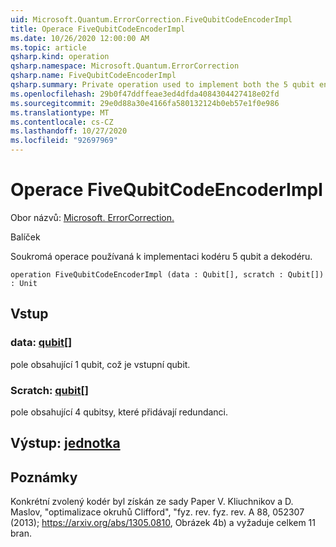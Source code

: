 ```yaml
---
uid: Microsoft.Quantum.ErrorCorrection.FiveQubitCodeEncoderImpl
title: Operace FiveQubitCodeEncoderImpl
ms.date: 10/26/2020 12:00:00 AM
ms.topic: article
qsharp.kind: operation
qsharp.namespace: Microsoft.Quantum.ErrorCorrection
qsharp.name: FiveQubitCodeEncoderImpl
qsharp.summary: Private operation used to implement both the 5 qubit encoder and decoder.
ms.openlocfilehash: 29b0f47ddffeae3ed4dfda4084304427418e02fd
ms.sourcegitcommit: 29e0d88a30e4166fa580132124b0eb57e1f0e986
ms.translationtype: MT
ms.contentlocale: cs-CZ
ms.lasthandoff: 10/27/2020
ms.locfileid: "92697969"
---
```

# <a name="fivequbitcodeencoderimpl-operation"></a>Operace FiveQubitCodeEncoderImpl

Obor názvů: [Microsoft. ErrorCorrection.](xref:Microsoft.Quantum.ErrorCorrection)

Balíček [](https://nuget.org/packages/)


Soukromá operace používaná k implementaci kodéru 5 qubit a dekodéru.

```qsharp
operation FiveQubitCodeEncoderImpl (data : Qubit[], scratch : Qubit[]) : Unit
```


## <a name="input"></a>Vstup

### <a name="data--qubit"></a>data: [qubit](xref:microsoft.quantum.lang-ref.qubit)[]

pole obsahující 1 qubit, což je vstupní qubit.


### <a name="scratch--qubit"></a>Scratch: [qubit](xref:microsoft.quantum.lang-ref.qubit)[]

pole obsahující 4 qubitsy, které přidávají redundanci.



## <a name="output--unit"></a>Výstup: [jednotka](xref:microsoft.quantum.lang-ref.unit)



## <a name="remarks"></a>Poznámky

Konkrétní zvolený kodér byl získán ze sady Paper V. Kliuchnikov a D. Maslov, "optimalizace okruhů Clifford", "fyz. rev. fyz. rev. A 88, 052307 (2013); https://arxiv.org/abs/1305.0810, Obrázek 4b) a vyžaduje celkem 11 bran.